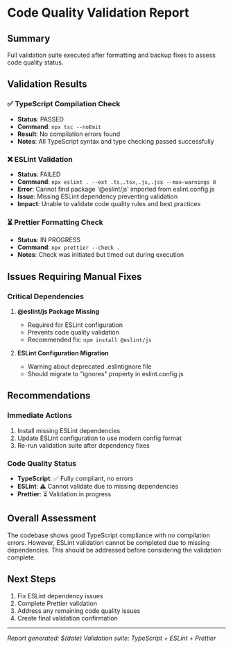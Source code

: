 # Code Quality Validation Report

## Summary
Full validation suite executed after formatting and backup fixes to assess code quality status.

## Validation Results

### ✅ TypeScript Compilation Check
- **Status**: PASSED
- **Command**: `npx tsc --noEmit`
- **Result**: No compilation errors found
- **Notes**: All TypeScript syntax and type checking passed successfully

### ❌ ESLint Validation
- **Status**: FAILED
- **Command**: `npx eslint . --ext .ts,.tsx,.js,.jsx --max-warnings 0`
- **Error**: Cannot find package '@eslint/js' imported from eslint.config.js
- **Issue**: Missing ESLint dependency preventing validation
- **Impact**: Unable to validate code quality rules and best practices

### ⏳ Prettier Formatting Check  
- **Status**: IN PROGRESS
- **Command**: `npx prettier --check .`
- **Notes**: Check was initiated but timed out during execution

## Issues Requiring Manual Fixes

### Critical Dependencies
1. **@eslint/js Package Missing**
   - Required for ESLint configuration
   - Prevents code quality validation
   - Recommended fix: `npm install @eslint/js`

2. **ESLint Configuration Migration**
   - Warning about deprecated .eslintignore file
   - Should migrate to "ignores" property in eslint.config.js

## Recommendations

### Immediate Actions
1. Install missing ESLint dependencies
2. Update ESLint configuration to use modern config format
3. Re-run validation suite after dependency fixes

### Code Quality Status
- **TypeScript**: ✅ Fully compliant, no errors
- **ESLint**: ⚠️ Cannot validate due to missing dependencies
- **Prettier**: ⏳ Validation in progress

## Overall Assessment
The codebase shows good TypeScript compliance with no compilation errors. However, ESLint validation cannot be completed due to missing dependencies. This should be addressed before considering the validation complete.

## Next Steps
1. Fix ESLint dependency issues
2. Complete Prettier validation
3. Address any remaining code quality issues
4. Create final validation confirmation

---
*Report generated: $(date)*
*Validation suite: TypeScript + ESLint + Prettier*